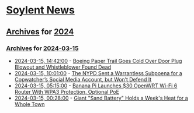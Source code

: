 # [Soylent News](../../../README.md)

## [Archives](../../index.md) for [2024](../index.md)

### [Archives](../../index.md) for [2024-03-15](index.md)

* [2024-03-15, 14:42:00](https://soylentnews.org/article.pl?sid=24/03/13/1515203&from=rss) - [Boeing Paper Trail Goes Cold Over Door Plug Blowout and Whistleblower Found Dead](https://soylentnews.org/article.pl?sid=24/03/13/1515203&from=rss)
* [2024-03-15, 10:01:00](https://soylentnews.org/article.pl?sid=24/03/13/152249&from=rss) - [​​The NYPD Sent a Warrantless Subpoena for a Copwatcher’s Social Media Account, but Won’t Defend It ](https://soylentnews.org/article.pl?sid=24/03/13/152249&from=rss)
* [2024-03-15, 05:15:00](https://soylentnews.org/article.pl?sid=24/03/13/1459247&from=rss) - [Banana Pi Launches $30 OpenWRT Wi-Fi 6 Router With WPA3 Protection, Optional PoE](https://soylentnews.org/article.pl?sid=24/03/13/1459247&from=rss)
* [2024-03-15, 00:28:00](https://soylentnews.org/article.pl?sid=24/03/13/1452255&from=rss) - [Giant \"Sand Battery\" Holds a Week's Heat for a Whole Town](https://soylentnews.org/article.pl?sid=24/03/13/1452255&from=rss)
